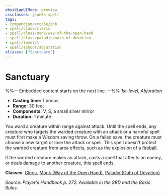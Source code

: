 ```yaml
---
obsidianUIMode: preview
cssclasses: json5e-spell
tags:
- compendium/src/5e/phb
- spell/class/cleric
- spell/class/monk/way-of-the-open-hand
- spell/class/paladin/oath-of-devotion
- spell/level/1
- spell/school/abjuration
aliases: ["Sanctuary"]
---
```

# Sanctuary
%%-- Embedded content starts on the next line. --%%
*1st-level, Abjuration*  

- **Casting time:** 1 bonus
- **Range:** 30 feet
- **Components:** V, S, a small silver mirror
- **Duration:** 1 minute

You ward a creature within range against attack. Until the spell ends, any creature who targets the warded creature with an attack or a harmful spell must first make a Wisdom saving throw. On a failed save, the creature must choose a new target or lose the attack or spell. This spell doesn't protect the warded creature from area effects, such as the explosion of a [fireball](fireball.md).

If the warded creature makes an attack, casts a spell that affects an enemy, or deals damage to another creature, this spell ends.

**Classes**: [Cleric](cleric.md), [Monk (Way of the Open Hand)](monk-way-of-the-open-hand.md), [Paladin (Oath of Devotion)](paladin-oath-of-devotion.md)

*Source: Player's Handbook p. 272. Available in the SRD and the Basic Rules.*